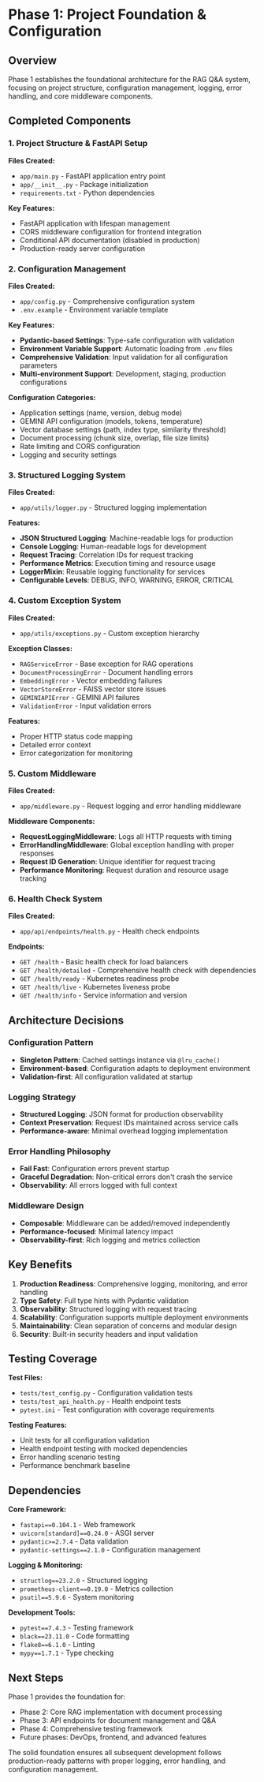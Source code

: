 # Phase 1: Project Foundation & Configuration

## Overview

Phase 1 establishes the foundational architecture for the RAG Q&A system, focusing on project structure, configuration management, logging, error handling, and core middleware components.

## Completed Components

### 1. Project Structure & FastAPI Setup

**Files Created:**
- `app/main.py` - FastAPI application entry point
- `app/__init__.py` - Package initialization
- `requirements.txt` - Python dependencies

**Key Features:**
- FastAPI application with lifespan management
- CORS middleware configuration for frontend integration
- Conditional API documentation (disabled in production)
- Production-ready server configuration

### 2. Configuration Management

**Files Created:**
- `app/config.py` - Comprehensive configuration system
- `.env.example` - Environment variable template

**Key Features:**
- **Pydantic-based Settings**: Type-safe configuration with validation
- **Environment Variable Support**: Automatic loading from `.env` files
- **Comprehensive Validation**: Input validation for all configuration parameters
- **Multi-environment Support**: Development, staging, production configurations

**Configuration Categories:**
- Application settings (name, version, debug mode)
- GEMINI API configuration (models, tokens, temperature)
- Vector database settings (path, index type, similarity threshold)
- Document processing (chunk size, overlap, file size limits)
- Rate limiting and CORS configuration
- Logging and security settings

### 3. Structured Logging System

**Files Created:**
- `app/utils/logger.py` - Structured logging implementation

**Features:**
- **JSON Structured Logging**: Machine-readable logs for production
- **Console Logging**: Human-readable logs for development
- **Request Tracing**: Correlation IDs for request tracking
- **Performance Metrics**: Execution timing and resource usage
- **LoggerMixin**: Reusable logging functionality for services
- **Configurable Levels**: DEBUG, INFO, WARNING, ERROR, CRITICAL

### 4. Custom Exception System

**Files Created:**
- `app/utils/exceptions.py` - Custom exception hierarchy

**Exception Classes:**
- `RAGServiceError` - Base exception for RAG operations
- `DocumentProcessingError` - Document handling errors
- `EmbeddingError` - Vector embedding failures
- `VectorStoreError` - FAISS vector store issues
- `GEMINIAPIError` - GEMINI API failures
- `ValidationError` - Input validation errors

**Features:**
- Proper HTTP status code mapping
- Detailed error context
- Error categorization for monitoring

### 5. Custom Middleware

**Files Created:**
- `app/middleware.py` - Request logging and error handling middleware

**Middleware Components:**
- **RequestLoggingMiddleware**: Logs all HTTP requests with timing
- **ErrorHandlingMiddleware**: Global exception handling with proper responses
- **Request ID Generation**: Unique identifier for request tracing
- **Performance Monitoring**: Request duration and resource usage tracking

### 6. Health Check System

**Files Created:**
- `app/api/endpoints/health.py` - Health check endpoints

**Endpoints:**
- `GET /health` - Basic health check for load balancers
- `GET /health/detailed` - Comprehensive health check with dependencies
- `GET /health/ready` - Kubernetes readiness probe
- `GET /health/live` - Kubernetes liveness probe
- `GET /health/info` - Service information and version

## Architecture Decisions

### Configuration Pattern
- **Singleton Pattern**: Cached settings instance via `@lru_cache()`
- **Environment-based**: Configuration adapts to deployment environment
- **Validation-first**: All configuration validated at startup

### Logging Strategy
- **Structured Logging**: JSON format for production observability
- **Context Preservation**: Request IDs maintained across service calls
- **Performance-aware**: Minimal overhead logging implementation

### Error Handling Philosophy
- **Fail Fast**: Configuration errors prevent startup
- **Graceful Degradation**: Non-critical errors don't crash the service
- **Observability**: All errors logged with full context

### Middleware Design
- **Composable**: Middleware can be added/removed independently
- **Performance-focused**: Minimal latency impact
- **Observability-first**: Rich logging and metrics collection

## Key Benefits

1. **Production Readiness**: Comprehensive logging, monitoring, and error handling
2. **Type Safety**: Full type hints with Pydantic validation
3. **Observability**: Structured logging with request tracing
4. **Scalability**: Configuration supports multiple deployment environments
5. **Maintainability**: Clean separation of concerns and modular design
6. **Security**: Built-in security headers and input validation

## Testing Coverage

**Test Files:**
- `tests/test_config.py` - Configuration validation tests
- `tests/test_api_health.py` - Health endpoint tests
- `pytest.ini` - Test configuration with coverage requirements

**Testing Features:**
- Unit tests for all configuration validation
- Health endpoint testing with mocked dependencies
- Error handling scenario testing
- Performance benchmark baseline

## Dependencies

**Core Framework:**
- `fastapi==0.104.1` - Web framework
- `uvicorn[standard]==0.24.0` - ASGI server
- `pydantic>=2.7.4` - Data validation
- `pydantic-settings==2.1.0` - Configuration management

**Logging & Monitoring:**
- `structlog==23.2.0` - Structured logging
- `prometheus-client==0.19.0` - Metrics collection
- `psutil==5.9.6` - System monitoring

**Development Tools:**
- `pytest==7.4.3` - Testing framework
- `black==23.11.0` - Code formatting
- `flake8==6.1.0` - Linting
- `mypy==1.7.1` - Type checking

## Next Steps

Phase 1 provides the foundation for:
- Phase 2: Core RAG implementation with document processing
- Phase 3: API endpoints for document management and Q&A
- Phase 4: Comprehensive testing framework
- Future phases: DevOps, frontend, and advanced features

The solid foundation ensures all subsequent development follows production-ready patterns with proper logging, error handling, and configuration management.